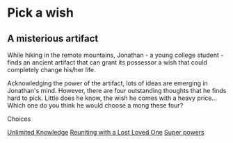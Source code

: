 # Pick a wish 
## A misterious artifact
While hiking in the remote mountains, Jonathan - a young college student - finds an ancient artifact that can grant its possessor a wish that could completely change his/her life.

Acknowledging the power of the artifact, lots of ideas are emerging in Jonathan's mind. However, there are four outstanding thoughts that he finds hard to pick. Little does he know, the wish he comes with a heavy price... Which one do you think he would choose a mong these four?

Choices

[Unlimited Knowledge](choice-1.md)
[Reuniting with a Lost Loved One](choice-3.md)
[Super powers](choice-4.md)
